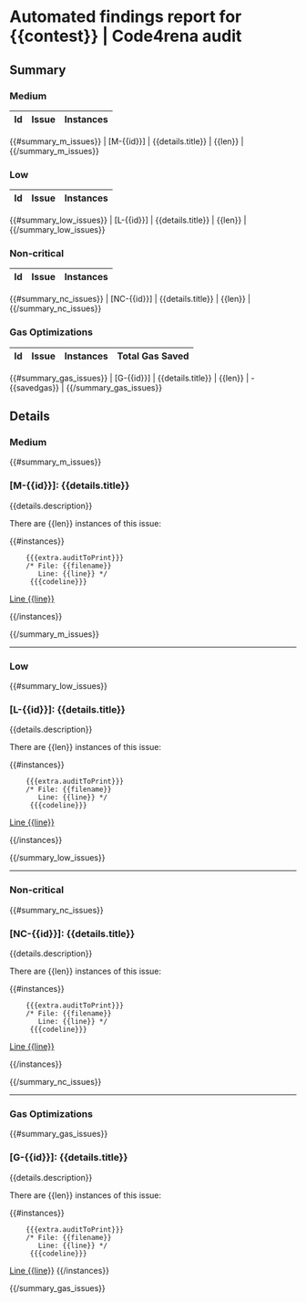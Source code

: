 # Automated findings report for {{contest}} | Code4rena audit

## Summary

### Medium
| Id|Issue|Instances|
|-|:-|:-:|
{{#summary_m_issues}}
| [M-{{id}}] | {{details.title}} | {{len}} |
{{/summary_m_issues}}

### Low
| Id|Issue|Instances|
|-|:-|:-:|
{{#summary_low_issues}}
| [L-{{id}}] | {{details.title}} | {{len}} |
{{/summary_low_issues}}

### Non-critical
| Id|Issue|Instances|
|-|:-|:-:|
{{#summary_nc_issues}}
| [NC-{{id}}] | {{details.title}} | {{len}} |
{{/summary_nc_issues}}

### Gas Optimizations


| Id|Issue|Instances|Total Gas Saved|
|-|:-|:-:|:-:|
{{#summary_gas_issues}}
| [G-{{id}}] | {{details.title}} | {{len}} |  -{{savedgas}} |
{{/summary_gas_issues}}



## Details

### Medium
{{#summary_m_issues}}
### [M-{{id}}]: {{details.title}}

{{details.description}}
 
There are {{len}} instances of this issue:

{{#instances}}

```solidity
	{{{extra.auditToPrint}}}
	/* File: {{filename}}
	   Line: {{line}} */
	 {{{codeline}}}
```
[Line {{line}}]({{{baseURL}}}{{{filePath}}}#L{{line}})

{{/instances}}

{{/summary_m_issues}}


---
### Low

{{#summary_low_issues}}
### [L-{{id}}]: {{details.title}}

{{details.description}}
 
There are {{len}} instances of this issue:

{{#instances}}

```solidity
	{{{extra.auditToPrint}}}
	/* File: {{filename}}
	   Line: {{line}} */
	 {{{codeline}}}
```
[Line {{line}}]({{{baseURL}}}{{{filePath}}}#L{{line}})

{{/instances}}

{{/summary_low_issues}}

---
### Non-critical

{{#summary_nc_issues}}
### [NC-{{id}}]: {{details.title}}

{{details.description}}
 
There are {{len}} instances of this issue:

{{#instances}}

```solidity
	{{{extra.auditToPrint}}}
	/* File: {{filename}}
	   Line: {{line}} */
	 {{{codeline}}}
```
[Line {{line}}]({{{baseURL}}}{{{filePath}}}#L{{line}})

{{/instances}}

{{/summary_nc_issues}}

---
### Gas Optimizations

{{#summary_gas_issues}}
### [G-{{id}}]: {{details.title}}

{{details.description}}

There are {{len}} instances of this issue:

{{#instances}}

```solidity
	{{{extra.auditToPrint}}}
	/* File: {{filename}}
	   Line: {{line}} */
	 {{{codeline}}}
```
[Line {{line}}]({{{baseURL}}}{{{filePath}}}#L{{line}})
{{/instances}}

{{/summary_gas_issues}}

